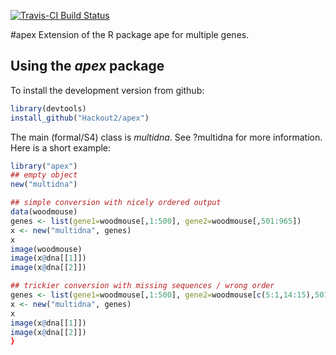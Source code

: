 [![Travis-CI Build Status](https://travis-ci.org/thibautjombart/apex.png?branch=master)](https://travis-ci.org/thibautjombart/apex)

#apex
Extension of the R package ape for multiple genes.

Using the *apex* package
-------------
To install the development version from github: 
```r
library(devtools)
install_github("Hackout2/apex")
```

The main (formal/S4) class is *multidna*.
See ?multidna for more information.
Here is a short example:
```r
library("apex")
## empty object
new("multidna")

## simple conversion with nicely ordered output
data(woodmouse)
genes <- list(gene1=woodmouse[,1:500], gene2=woodmouse[,501:965])
x <- new("multidna", genes)
x
image(woodmouse)
image(x@dna[[1]])
image(x@dna[[2]])

## trickier conversion with missing sequences / wrong order
genes <- list(gene1=woodmouse[,1:500], gene2=woodmouse[c(5:1,14:15),501:965])
x <- new("multidna", genes)
x
image(x@dna[[1]])
image(x@dna[[2]])
}

```

